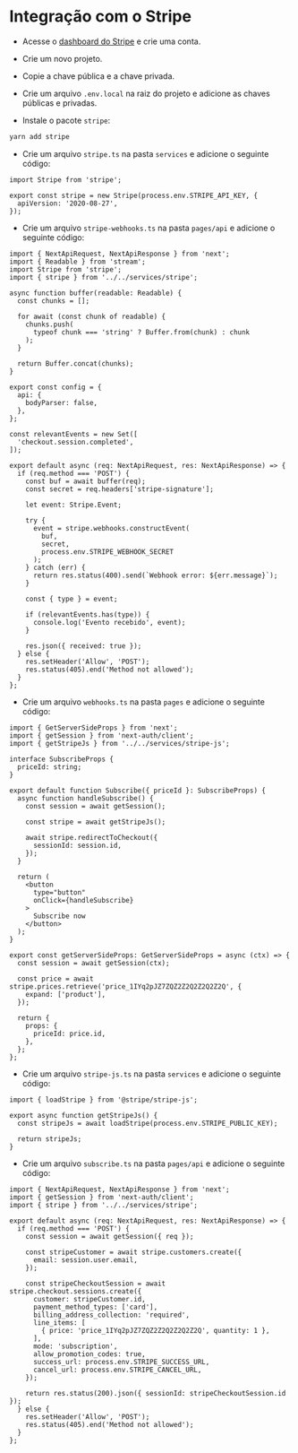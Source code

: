 # Integração com o Stripe

* Acesse o [dashboard do Stripe](https://dashboard.stripe.com/login) e crie uma conta.

* Crie um novo projeto.

* Copie a chave pública e a chave privada.

* Crie um arquivo `.env.local` na raiz do projeto e adicione as chaves públicas e privadas.

* Instale o pacote `stripe`:

```bash
yarn add stripe
```

* Crie um arquivo `stripe.ts` na pasta `services` e adicione o seguinte código:

```tsx
import Stripe from 'stripe';

export const stripe = new Stripe(process.env.STRIPE_API_KEY, {
  apiVersion: '2020-08-27',
});
```

* Crie um arquivo `stripe-webhooks.ts` na pasta `pages/api` e adicione o seguinte código:

```tsx
import { NextApiRequest, NextApiResponse } from 'next';
import { Readable } from 'stream';
import Stripe from 'stripe';
import { stripe } from '../../services/stripe';

async function buffer(readable: Readable) {
  const chunks = [];

  for await (const chunk of readable) {
    chunks.push(
      typeof chunk === 'string' ? Buffer.from(chunk) : chunk
    );
  }

  return Buffer.concat(chunks);
}

export const config = {
  api: {
    bodyParser: false,
  },
};

const relevantEvents = new Set([
  'checkout.session.completed',
]);

export default async (req: NextApiRequest, res: NextApiResponse) => {
  if (req.method === 'POST') {
    const buf = await buffer(req);
    const secret = req.headers['stripe-signature'];

    let event: Stripe.Event;

    try {
      event = stripe.webhooks.constructEvent(
        buf,
        secret,
        process.env.STRIPE_WEBHOOK_SECRET
      );
    } catch (err) {
      return res.status(400).send(`Webhook error: ${err.message}`);
    }

    const { type } = event;

    if (relevantEvents.has(type)) {
      console.log('Evento recebido', event);
    }

    res.json({ received: true });
  } else {
    res.setHeader('Allow', 'POST');
    res.status(405).end('Method not allowed');
  }
};
```

* Crie um arquivo `webhooks.ts` na pasta `pages` e adicione o seguinte código:

```tsx
import { GetServerSideProps } from 'next';
import { getSession } from 'next-auth/client';
import { getStripeJs } from '../../services/stripe-js';

interface SubscribeProps {
  priceId: string;
}

export default function Subscribe({ priceId }: SubscribeProps) {
  async function handleSubscribe() {
    const session = await getSession();

    const stripe = await getStripeJs();

    await stripe.redirectToCheckout({
      sessionId: session.id,
    });
  }

  return (
    <button
      type="button"
      onClick={handleSubscribe}
    >
      Subscribe now
    </button>
  );
}

export const getServerSideProps: GetServerSideProps = async (ctx) => {
  const session = await getSession(ctx);

  const price = await stripe.prices.retrieve('price_1IYq2pJZ7ZQZ2Z2Q2Z2Q2Z2Q', {
    expand: ['product'],
  });

  return {
    props: {
      priceId: price.id,
    },
  };
};
```

* Crie um arquivo `stripe-js.ts` na pasta `services` e adicione o seguinte código:

```tsx
import { loadStripe } from '@stripe/stripe-js';

export async function getStripeJs() {
  const stripeJs = await loadStripe(process.env.STRIPE_PUBLIC_KEY);

  return stripeJs;
}
```

* Crie um arquivo `subscribe.ts` na pasta `pages/api` e adicione o seguinte código:

```tsx
import { NextApiRequest, NextApiResponse } from 'next';
import { getSession } from 'next-auth/client';
import { stripe } from '../../services/stripe';

export default async (req: NextApiRequest, res: NextApiResponse) => {
  if (req.method === 'POST') {
    const session = await getSession({ req });

    const stripeCustomer = await stripe.customers.create({
      email: session.user.email,
    });

    const stripeCheckoutSession = await stripe.checkout.sessions.create({
      customer: stripeCustomer.id,
      payment_method_types: ['card'],
      billing_address_collection: 'required',
      line_items: [
        { price: 'price_1IYq2pJZ7ZQZ2Z2Q2Z2Q2Z2Q', quantity: 1 },
      ],
      mode: 'subscription',
      allow_promotion_codes: true,
      success_url: process.env.STRIPE_SUCCESS_URL,
      cancel_url: process.env.STRIPE_CANCEL_URL,
    });

    return res.status(200).json({ sessionId: stripeCheckoutSession.id });
  } else {
    res.setHeader('Allow', 'POST');
    res.status(405).end('Method not allowed');
  }
};
```
